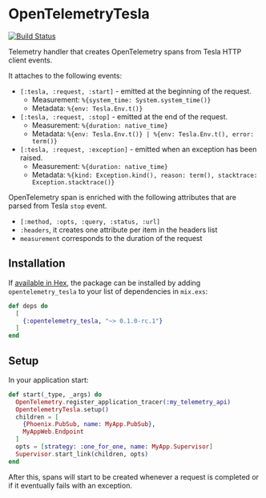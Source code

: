 # OpenTelemetryTesla

[![Build Status](https://github.com/ricardoccpaiva/opentelemetry_tesla/actions/workflows/elixir.yml/badge.svg)](https://github.com/ricardoccpaiva/opentelemetry_tesla/actions)

Telemetry handler that creates OpenTelemetry spans from Tesla HTTP client events.

It attaches to the following events: 
  - `[:tesla, :request, :start]` - emitted at the beginning of the request.
      * Measurement: `%{system_time: System.system_time()}`
      * Metadata: `%{env: Tesla.Env.t()}`
  - `[:tesla, :request, :stop]` - emitted at the end of the request.
      * Measurement: `%{duration: native_time}`
      * Metadata: `%{env: Tesla.Env.t()} | %{env: Tesla.Env.t(), error: term()}`
  - `[:tesla, :request, :exception]` - emitted when an exception has been raised.
      * Measurement: `%{duration: native_time}`
      * Metadata: `%{kind: Exception.kind(), reason: term(), stacktrace: Exception.stacktrace()}`

OpenTelemetry span is enriched with the following attributes that are parsed from Tesla `stop` event.
 - `[:method, :opts, :query, :status, :url]`
 - `:headers`, it creates one attribute per item in the headers list
 - `measurement` corresponds to the duration of the request

## Installation

If [available in Hex](https://hex.pm/docs/publish), the package can be installed
by adding `opentelemetry_tesla` to your list of dependencies in `mix.exs`:

```elixir
def deps do
  [
    {:opentelemetry_tesla, "~> 0.1.0-rc.1"}
  ]
end
```

## Setup
In your application start:
```elixir
def start(_type, _args) do
  OpenTelemetry.register_application_tracer(:my_telemetry_api)
  OpentelemetryTesla.setup()
  children = [
    {Phoenix.PubSub, name: MyApp.PubSub},
    MyAppWeb.Endpoint
  ]
  opts = [strategy: :one_for_one, name: MyApp.Supervisor]
  Supervisor.start_link(children, opts)
end
```

After this, spans will start to be created whenever a request is completed or if it eventually fails with an exception.
